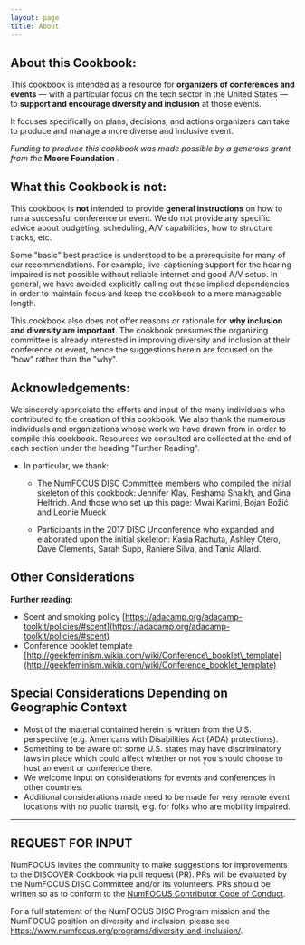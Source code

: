 ```yaml
---
layout: page
title: About
---
```


## About this Cookbook:

This cookbook is intended as a resource for **organizers of conferences and events** — with a particular focus on the tech sector in the United States — to **support and encourage diversity and inclusion** at those events.

It focuses specifically on plans, decisions, and actions organizers can take to produce and manage a more diverse and inclusive event.

_Funding to produce this cookbook was made possible by a generous grant from the_ **Moore Foundation** _._

## What this Cookbook is not:

This cookbook is **not** intended to provide **general instructions** on how to run a successful conference or event. We do not provide any specific advice about budgeting, scheduling, A/V capabilities, how to structure tracks, etc.

Some &quot;basic&quot; best practice is understood to be a prerequisite for many of our recommendations. For example, live-captioning support for the hearing-impaired is not possible without reliable internet and good A/V setup. In general, we have avoided explicitly calling out these implied dependencies in order to maintain focus and keep the cookbook to a more manageable length.

This cookbook also does not offer reasons or rationale for **why inclusion and diversity are important**. The cookbook presumes the organizing committee is already interested in improving diversity and inclusion at their conference or event, hence the suggestions herein are focused on the &quot;how&quot; rather than the &quot;why&quot;.


## Acknowledgements:

We sincerely appreciate the efforts and input of the many individuals who contributed to the creation of this cookbook. We also thank the numerous individuals and organizations whose work we have drawn from in order to compile this cookbook. Resources we consulted are collected at the end of each section under the heading &quot;Further Reading&quot;.

- In particular, we thank: 

  - The NumFOCUS DISC Committee members who compiled the initial skeleton of this cookbook: Jennifer Klay, Reshama Shaikh, and Gina Helfrich. And those who set up this page: Mwai Karimi, Bojan Božić and Leonie Mueck

  - Participants in the 2017 DISC Unconference who expanded and elaborated upon the initial skeleton: Kasia Rachuta, Ashley Otero, Dave Clements, Sarah Supp, Raniere Silva, and Tania Allard.


## Other Considerations

**Further reading:**

- Scent and smoking policy [https://adacamp.org/adacamp-toolkit/policies/#scent](https://adacamp.org/adacamp-toolkit/policies/#scent)
- Conference booklet template [http://geekfeminism.wikia.com/wiki/Conference\_booklet\_template](http://geekfeminism.wikia.com/wiki/Conference_booklet_template)


## Special Considerations Depending on Geographic Context

- Most of the material contained herein is written from the U.S. perspective (e.g. Americans with Disabilities Act (ADA) protections). 
- Something to be aware of: some U.S. states may have discriminatory laws in place which could affect whether or not you should choose to host an event or conference there. 
- We welcome input on considerations for events and conferences in other countries.
- Additional considerations made need to be made for very remote event locations with no public transit, e.g. for folks who are mobility impaired.

---

## REQUEST FOR INPUT

NumFOCUS invites the community to make suggestions for improvements to the DISCOVER Cookbook via pull request (PR). PRs will be evaluated by the NumFOCUS DISC Committee and/or its volunteers. PRs should be written so as to conform to the [NumFOCUS Contributor Code of Conduct](https://www.numfocus.org/about/code-of-conduct/).

For a full statement of the NumFOCUS DISC Program mission and the NumFOCUS position on diversity and inclusion, please see https://www.numfocus.org/programs/diversity-and-inclusion/.
